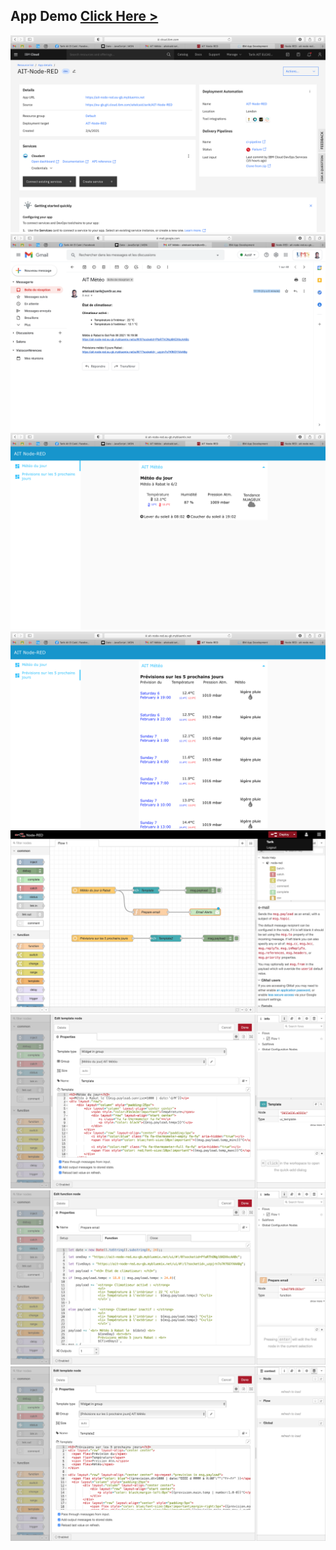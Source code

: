 ## App Demo [Click Here >](https://ait-node-red.eu-gb.mybluemix.net/ui/#!/0?socketid=jdrUtM3uk3y5ty43AAAN)

<img src="ScreenShot/1.png"/>
<img src="ScreenShot/2.png"/>
<img src="ScreenShot/3.png"/>
<img src="ScreenShot/4.png"/>
<img src="ScreenShot/5.png"/>
<img src="ScreenShot/6.png"/>
<img src="ScreenShot/7.png"/>
<img src="ScreenShot/8.png"/>
